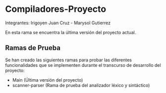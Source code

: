 # Compiladores-Proyecto

Integrantes: Irigoyen Juan Cruz - Marysol Gutierrez

En esta rama se encuentra la última versión del proyecto actual.

## Ramas de Prueba

Se han creado las siguientes ramas para probar las diferentes funcionalidades que se implementen durante el transcurso de desarrollo del proyecto:

- Main (Última versión del proyecto)
- scanner-parser (Rama de prueba del analizador léxico y sintáctico)